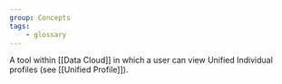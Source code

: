 ```yaml
---
group: Concepts
tags:
    - glossary
---
```

A tool within [[Data Cloud]] in which a user can view Unified Individual profiles (see [[Unified Profile]]).